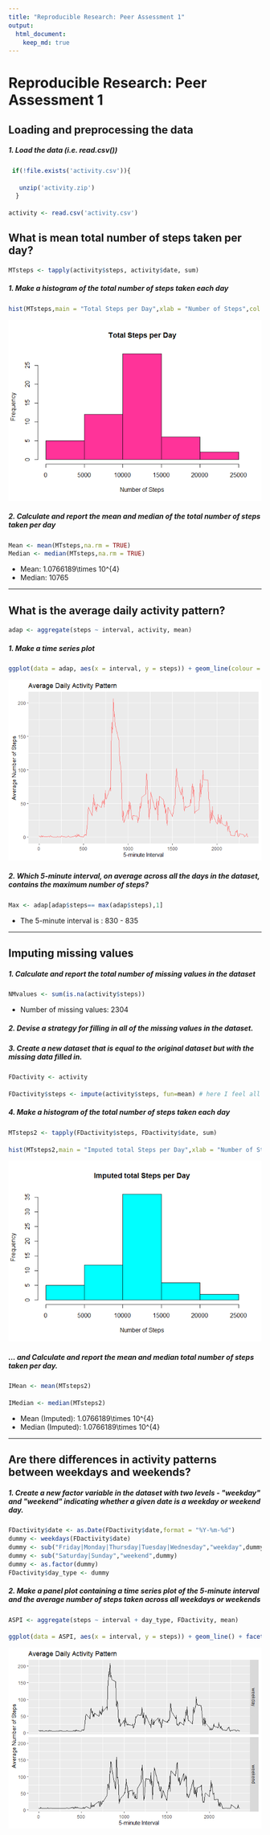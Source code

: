 ```yaml
---
title: "Reproducible Research: Peer Assessment 1"
output: 
  html_document:
    keep_md: true
---
```


# Reproducible Research: Peer Assessment 1



## Loading and preprocessing the data

##### 1. Load the data (i.e. read.csv())


```r
 if(!file.exists('activity.csv')){
  
   unzip('activity.zip')
  }

activity <- read.csv('activity.csv')
```

  
## What is mean total number of steps taken per day?


```r
MTsteps <- tapply(activity$steps, activity$date, sum)
```

##### 1. Make a histogram of the total number of steps taken each day


```r
hist(MTsteps,main = "Total Steps per Day",xlab = "Number of Steps",col = rgb(1,0.2,0.6))
```

![](PA1_template_files/figure-html/unnamed-chunk-4-1.png)<!-- -->

##### 2. Calculate and report the mean and median of the total number of steps taken per day


```r
Mean <- mean(MTsteps,na.rm = TRUE)
Median <- median(MTsteps,na.rm = TRUE)
```
* Mean: 1.0766189\times 10^{4}
* Median:  10765

-----
  
## What is the average daily activity pattern?
  

```r
adap <- aggregate(steps ~ interval, activity, mean)
```

##### 1. Make a time series plot


```r
ggplot(data = adap, aes(x = interval, y = steps)) + geom_line(colour = rgb(1,0.4,0.4)) +labs(x="5-minute Interval", y ="Average Number of Steps",title = "Average Daily Activity Pattern" )
```

![](PA1_template_files/figure-html/unnamed-chunk-7-1.png)<!-- -->

##### 2. Which 5-minute interval, on average across all the days in the dataset, contains the maximum number of steps?


```r
Max <- adap[adap$steps== max(adap$steps),1]
```

* The 5-minute interval is : 830 - 835

----
  
## Imputing missing values
  
##### 1. Calculate and report the total number of missing values in the dataset 


```r
NMvalues <- sum(is.na(activity$steps))
```

* Number of missing values: 2304

##### 2. Devise a strategy for filling in all of the missing values in the dataset.

##### 3. Create a new dataset that is equal to the original dataset but with the missing data filled in.


```r
FDactivity <- activity

FDactivity$steps <- impute(activity$steps, fun=mean) # here I feel all the missing values by the mean value of the steps variable of activity
```


##### 4. Make a histogram of the total number of steps taken each day 


```r
MTsteps2 <- tapply(FDactivity$steps, FDactivity$date, sum)

hist(MTsteps2,main = "Imputed total Steps per Day",xlab = "Number of Steps",col = rgb(0,1,1))
```

![](PA1_template_files/figure-html/unnamed-chunk-11-1.png)<!-- -->

##### ... and Calculate and report the mean and median total number of steps taken per day. 

```r
IMean <- mean(MTsteps2)

IMedian <- median(MTsteps2)
```
* Mean (Imputed): 1.0766189\times 10^{4}
* Median (Imputed):  1.0766189\times 10^{4}


----
  
## Are there differences in activity patterns between weekdays and weekends?
  
##### 1. Create a new factor variable in the dataset with two levels - "weekday" and "weekend" indicating whether a given date is a weekday or weekend day.
  

```r
FDactivity$date <- as.Date(FDactivity$date,format = "%Y-%m-%d")
dummy <- weekdays(FDactivity$date)
dummy <- sub("Friday|Monday|Thursday|Tuesday|Wednesday","weekday",dummy)
dummy <- sub("Saturday|Sunday","weekend",dummy)
dummy <- as.factor(dummy)
FDactivity$day_type <- dummy
```

##### 2. Make a panel plot containing a time series plot of the 5-minute interval and the average number of steps taken across all weekdays or weekends


```r
ASPI <- aggregate(steps ~ interval + day_type, FDactivity, mean)

ggplot(data = ASPI, aes(x = interval, y = steps)) + geom_line() + facet_grid(day_type ~ .) +labs(x="5-minute Interval", y ="Average Number of Steps",title = "Average Daily Activity Pattern" )
```

![](PA1_template_files/figure-html/unnamed-chunk-14-1.png)<!-- -->
